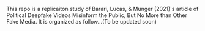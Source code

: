 This repo is a replicaiton study of Barari, Lucas, & Munger (2021)'s article of Political Deepfake Videos Misinform the Public, But No More than Other Fake Media. 
It is organized as follow...(To be updated soon)
